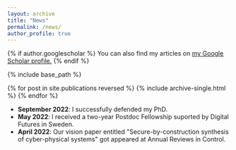 ```yaml
---
layout: archive
title: "News"
permalink: /news/
author_profile: true
---
```



{% if author.googlescholar %}
  You can also find my articles on <u><a href="{{author.googlescholar}}">my Google Scholar profile</a>.</u>
{% endif %}

{% include base_path %}

{% for post in site.publications reversed %}
  {% include archive-single.html %}
{% endfor %}


* **September 2022**: I successfully defended my PhD.
* **May 2022**: I received a two-year Postdoc Fellowship suported by Digital Futures in Sweden.
* **April 2022**: Our vision paper entitled "Secure-by-construction synthesis of cyber-physical systems" got appeared at Annual Reviews in Control.
